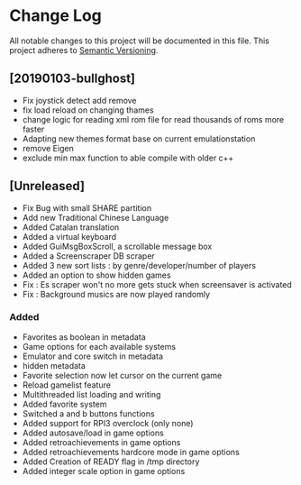 # Change Log
All notable changes to this project will be documented in this file.
This project adheres to [Semantic Versioning](http://semver.org/).

## [20190103-bullghost]
- Fix joystick detect add remove
- fix load reload on changing thames
- change logic for reading xml rom file for read thousands of roms more faster
- Adapting new themes format base on current emulationstation
- remove Eigen 
- exclude min max function to able compile with older c++

## [Unreleased]
- Fix Bug with small SHARE partition
- Add new Traditional Chinese Language
- Added Catalan translation
- Added a virtual keyboard
- Added GuiMsgBoxScroll, a scrollable message box
- Added a Screenscraper DB scraper
- Added 3 new sort lists : by genre/developer/number of players
- Added an option to show hidden games
- Fix : Es scraper won't no more gets stuck when screensaver is activated
- Fix : Background musics are now played randomly

### Added
- Favorites as boolean in metadata
- Game options for each available systems
- Emulator and core switch in metadata
- hidden metadata
- Favorite selection now let cursor on the current game
- Reload gamelist feature
- Multithreaded list loading and writing
- Added favorite system
- Switched a and b buttons functions
- Added support for RPI3 overclock (only none)
- Added autosave/load in game options
- Added retroachievements in game options
- Added retroachievements hardcore mode in game options
- Added Creation of READY flag in /tmp directory
- Added integer scale option in game options
